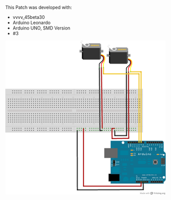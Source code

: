 This Patch was developed with:
* vvvv_45beta30
* Arduino Leonardo
* Arduino UNO, SMD Version
* #3

![imagename](div/Servomotor.png)
